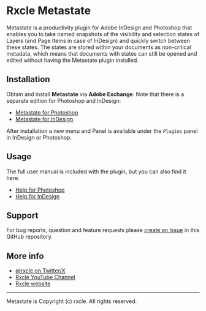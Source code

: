 # Rxcle Metastate

Metastate is a productivity plugin for Adobe InDesign and Photoshop that enables you to take named snapshots of the visibility and selection states of Layers (and Page Items in case of InDesign) and quickly switch between these states. The states are stored within your documents as non-critical metadata, which means that documents with states can still be opened and edited without having the Metastate plugin installed.

## Installation
Obtain and install **Metastate** via **Adobe Exchange**. Note that there is a separate edition for Photoshop and InDesign:

- [Metastate for Photoshop](https://exchange.adobe.com/apps/cc/e884d12e/metastate-for-photoshop)
- [Metastate for InDesign](https://exchange.adobe.com/apps/cc/c0cbd0ce/metastate-for-indesign)


After installation a new menu and Panel is available under the `Plugins` panel in InDesign or Photoshop.

## Usage
The full user manual is included with the plugin, but you can also find it here:
- [Help for Photoshop](./docs/help-ps.md)
- [Help for InDesign](./docs/help-id.md)

## Support
For bug reports, question and feature requests please [create an Issue](https://github.com/rxcle/metastate-support/issues)
 in this GitHub repository.

## More info
- [@rxcle on Twitter/X](https://twitter.com/rxcle)
- [Rxcle YouTube Channel](https://www.youtube.com/channel/UCiSFFEuOoIQdk6mivM3eGkQ)
- [Rxcle website](https://rxcle.com)

---
Metastate is Copyright (c) rxcle. All rights reserved.
